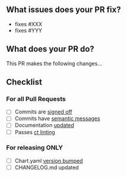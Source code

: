 <!-- ⚠️ please review https://github.com/santosr2/airflow-community-chart/tree/main/charts/airflow/CONTRIBUTING.md -->


## What issues does your PR fix?

- fixes #XXX
- fixes #YYY


## What does your PR do?

This PR makes the following changes...


## Checklist

### For all Pull Requests

- [ ] Commits are [signed off](https://github.com/santosr2/airflow-community-chart/tree/main/charts/airflow/CONTRIBUTING.md#sign-your-work)
- [ ] Commits have [semantic messages](https://github.com/santosr2/airflow-community-chart/tree/main/charts/airflow/CONTRIBUTING.md#semantic-commit-messages)
- [ ] Documentation [updated](https://github.com/santosr2/airflow-community-chart/tree/main/charts/airflow/CONTRIBUTING.md#documentation)
- [ ] Passes [ct linting](https://github.com/santosr2/airflow-community-chart/tree/main/charts/airflow/CONTRIBUTING.md#linting)

### For releasing ONLY

- [ ] Chart.yaml [version bumped](https://github.com/santosr2/airflow-community-chart/tree/main/charts/airflow/CONTRIBUTING.md#versioning)
- [ ] CHANGELOG.md updated